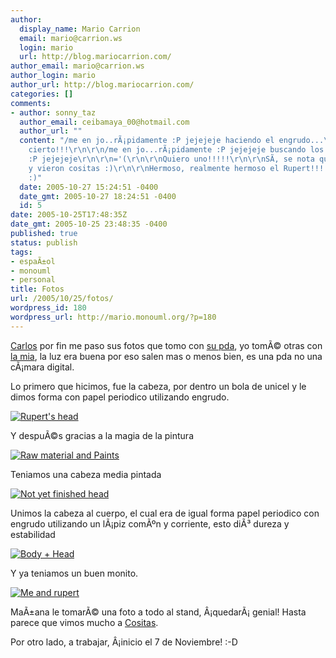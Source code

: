 ```yaml
---
author:
  display_name: Mario Carrion
  email: mario@carrion.ws
  login: mario
  url: http://blog.mariocarrion.com/
author_email: mario@carrion.ws
author_login: mario
author_url: http://blog.mariocarrion.com/
categories: []
comments:
- author: sonny_taz
  author_email: ceibamaya_00@hotmail.com
  author_url: ""
  content: "/me en jo..rÃ¡pidamente :P jejejeje haciendo el engrudo...\r\n\r\nno es
    cierto!!!\r\n\r\n/me en jo...rÃ¡pidamente :P jejejeje buscando los materiales
    :P jejejeje\r\n\r\n='(\r\n\r\nQuiero uno!!!!!\r\n\r\nSÃ­, se nota que fueron niÃ±os
    y vieron cositas :)\r\n\r\nHermoso, realmente hermoso el Rupert!!!!\r\n\r\nBesitos
    :)"
  date: 2005-10-27 15:24:51 -0400
  date_gmt: 2005-10-27 18:24:51 -0400
  id: 5
date: 2005-10-25T17:48:35Z
date_gmt: 2005-10-25 23:48:35 -0400
published: true
status: publish
tags:
- espaÃ±ol
- monouml
- personal
title: Fotos
url: /2005/10/25/fotos/
wordpress_id: 180
wordpress_url: http://mario.monouml.org/?p=180
---
```


<p><a href="http://carloshit.blogspot.com">Carlos</a> por fin me paso sus fotos que tomo con <a href="http://welcome.hp.com/country/us/en/prodserv/handheld.html">su pda</a>, yo tomÃ© otras con <a href="http://www.palm.com/us/">la mia</a>, la luz era buena por eso salen mas o menos bien, es una pda no una cÃ¡mara digital.</p>
<p>Lo primero que hicimos, fue la cabeza, por dentro un bola de unicel y le dimos forma con papel periodico utilizando engrudo.</p>
<p><a href="http://static.flickr.com/32/56136642_1f756c5406.jpg"><img src="http://static.flickr.com/32/56136642_1f756c5406_t.jpg" alt="Rupert's head" /></a></p>
<p>Y despuÃ©s gracias a la magia de la pintura</p>
<p><a href="http://static.flickr.com/26/56136645_e3e47a6e38.jpg"><img src="http://static.flickr.com/26/56136645_e3e47a6e38_t.jpg" alt="Raw material and Paints" /></a></p>
<p>Teniamos una cabeza media pintada</p>
<p><a href="http://static.flickr.com/25/56136647_69cbe371c1.jpg"><img src="http://static.flickr.com/25/56136647_69cbe371c1_t.jpg" alt="Not yet finished head" /></a></p>
<p>Unimos la cabeza al cuerpo, el cual era de igual forma papel periodico con engrudo utilizando un lÃ¡piz comÃºn y corriente, esto diÃ³ dureza y estabilidad</p>
<p><a href="http://static.flickr.com/26/56136646_1d5e9acecf.jpg"><img src="http://static.flickr.com/26/56136646_1d5e9acecf_t.jpg" alt="Body + Head" /></a></p>
<p>Y ya teniamos un buen monito.</p>
<p><a href="http://static.flickr.com/28/56138057_9e8b62cf47.jpg"><img src="http://static.flickr.com/28/56138057_9e8b62cf47_t.jpg" alt="Me and rupert" /></a></p>
<p>MaÃ±ana le tomarÃ© una foto a todo al stand, Â¡quedarÃ¡ genial! Hasta parece que vimos mucho a <a href="http://www.esmas.com/canal5/canal5/402404.html">Cositas</a>.</p>
<p>Por otro lado, a trabajar, Â¡inicio el 7 de Noviembre! :-D</p>
